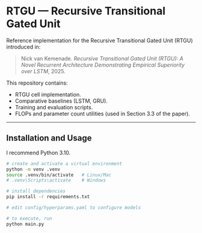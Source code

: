 # RTGU — Recursive Transitional Gated Unit

Reference implementation for the Recursive Transitional Gated Unit (RTGU) introduced in:

> Nick van Kemenade. *Recursive Transitional Gated Unit (RTGU): A Novel Recurrent Architecture Demonstrating Empirical Superiority over LSTM*, 2025.

This repository contains:
- RTGU cell implementation.
- Comparative baselines (LSTM, GRU).
- Training and evaluation scripts.
- FLOPs and parameter count utilities (used in Section 3.3 of the paper).

---

## Installation and Usage

I recommend Python 3.10.

```bash
# create and activate a virtual environment
python -m venv .venv
source .venv/bin/activate   # Linux/Mac
# .venv\Scripts\activate    # Windows

# install dependencies
pip install -r requirements.txt

# edit config/hyperparams.yaml to configure models

# to execute, run
python main.py
